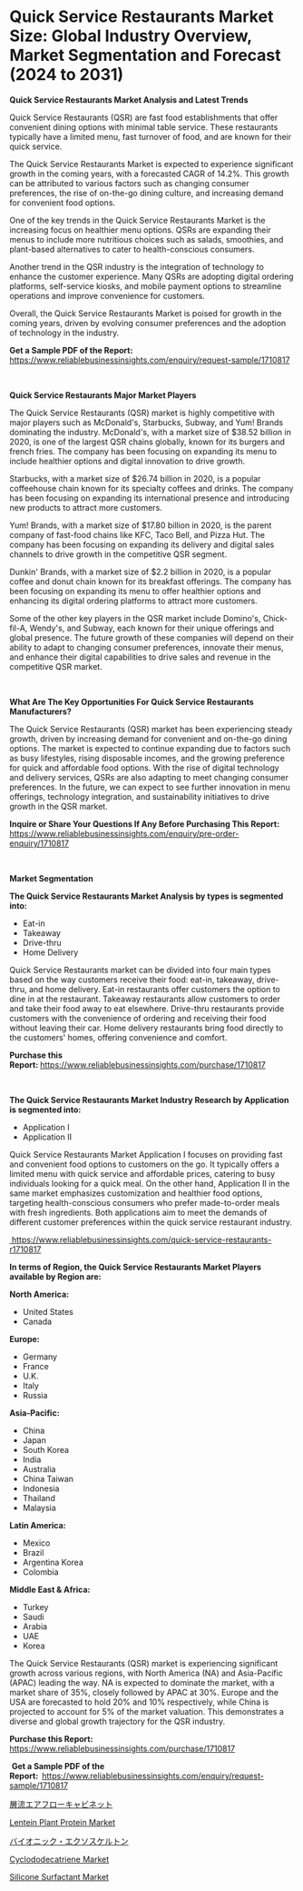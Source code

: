 <p><h1>Quick Service Restaurants Market Size: Global Industry Overview, Market Segmentation and Forecast (2024 to 2031)</h1></p><p><strong>Quick Service Restaurants Market Analysis and Latest Trends</strong></p>
<p><p>Quick Service Restaurants (QSR) are fast food establishments that offer convenient dining options with minimal table service. These restaurants typically have a limited menu, fast turnover of food, and are known for their quick service.</p><p>The Quick Service Restaurants Market is expected to experience significant growth in the coming years, with a forecasted CAGR of 14.2%. This growth can be attributed to various factors such as changing consumer preferences, the rise of on-the-go dining culture, and increasing demand for convenient food options.</p><p>One of the key trends in the Quick Service Restaurants Market is the increasing focus on healthier menu options. QSRs are expanding their menus to include more nutritious choices such as salads, smoothies, and plant-based alternatives to cater to health-conscious consumers.</p><p>Another trend in the QSR industry is the integration of technology to enhance the customer experience. Many QSRs are adopting digital ordering platforms, self-service kiosks, and mobile payment options to streamline operations and improve convenience for customers.</p><p>Overall, the Quick Service Restaurants Market is poised for growth in the coming years, driven by evolving consumer preferences and the adoption of technology in the industry.</p></p>
<p><strong>Get a Sample PDF of the Report:&nbsp;</strong> <a href="https://www.reliablebusinessinsights.com/enquiry/request-sample/1710817">https://www.reliablebusinessinsights.com/enquiry/request-sample/1710817</a></p>
<p>&nbsp;</p>
<p><strong>Quick Service Restaurants Major Market Players</strong></p>
<p><p>The Quick Service Restaurants (QSR) market is highly competitive with major players such as McDonald's, Starbucks, Subway, and Yum! Brands dominating the industry. McDonald's, with a market size of $38.52 billion in 2020, is one of the largest QSR chains globally, known for its burgers and french fries. The company has been focusing on expanding its menu to include healthier options and digital innovation to drive growth.</p><p>Starbucks, with a market size of $26.74 billion in 2020, is a popular coffeehouse chain known for its specialty coffees and drinks. The company has been focusing on expanding its international presence and introducing new products to attract more customers.</p><p>Yum! Brands, with a market size of $17.80 billion in 2020, is the parent company of fast-food chains like KFC, Taco Bell, and Pizza Hut. The company has been focusing on expanding its delivery and digital sales channels to drive growth in the competitive QSR segment.</p><p>Dunkin' Brands, with a market size of $2.2 billion in 2020, is a popular coffee and donut chain known for its breakfast offerings. The company has been focusing on expanding its menu to offer healthier options and enhancing its digital ordering platforms to attract more customers.</p><p>Some of the other key players in the QSR market include Domino's, Chick-fil-A, Wendy's, and Subway, each known for their unique offerings and global presence. The future growth of these companies will depend on their ability to adapt to changing consumer preferences, innovate their menus, and enhance their digital capabilities to drive sales and revenue in the competitive QSR market.</p></p>
<p>&nbsp;</p>
<p><strong>What Are The Key Opportunities For Quick Service Restaurants Manufacturers?</strong></p>
<p><p>The Quick Service Restaurants (QSR) market has been experiencing steady growth, driven by increasing demand for convenient and on-the-go dining options. The market is expected to continue expanding due to factors such as busy lifestyles, rising disposable incomes, and the growing preference for quick and affordable food options. With the rise of digital technology and delivery services, QSRs are also adapting to meet changing consumer preferences. In the future, we can expect to see further innovation in menu offerings, technology integration, and sustainability initiatives to drive growth in the QSR market.</p></p>
<p><strong>Inquire or Share Your Questions If Any Before Purchasing This Report:</strong> <a href="https://www.reliablebusinessinsights.com/enquiry/pre-order-enquiry/1710817">https://www.reliablebusinessinsights.com/enquiry/pre-order-enquiry/1710817</a></p>
<p>&nbsp;</p>
<p><strong>Market Segmentation</strong></p>
<p><strong>The Quick Service Restaurants Market Analysis by types is segmented into:</strong></p>
<p><ul><li>Eat-in</li><li>Takeaway</li><li>Drive-thru</li><li>Home Delivery</li></ul></p>
<p><p>Quick Service Restaurants market can be divided into four main types based on the way customers receive their food: eat-in, takeaway, drive-thru, and home delivery. Eat-in restaurants offer customers the option to dine in at the restaurant. Takeaway restaurants allow customers to order and take their food away to eat elsewhere. Drive-thru restaurants provide customers with the convenience of ordering and receiving their food without leaving their car. Home delivery restaurants bring food directly to the customers' homes, offering convenience and comfort.</p></p>
<p><strong>Purchase this Report:&nbsp;</strong><a href="https://www.reliablebusinessinsights.com/purchase/1710817">https://www.reliablebusinessinsights.com/purchase/1710817</a></p>
<p>&nbsp;</p>
<p><strong>The Quick Service Restaurants Market Industry Research by Application is segmented into:</strong></p>
<p><ul><li>Application I</li><li>Application II</li></ul></p>
<p><p>Quick Service Restaurants Market Application I focuses on providing fast and convenient food options to customers on the go. It typically offers a limited menu with quick service and affordable prices, catering to busy individuals looking for a quick meal. On the other hand, Application II in the same market emphasizes customization and healthier food options, targeting health-conscious consumers who prefer made-to-order meals with fresh ingredients. Both applications aim to meet the demands of different customer preferences within the quick service restaurant industry.</p></p>
<p><a href="https://www.reliablebusinessinsights.com/quick-service-restaurants-r1710817">&nbsp;https://www.reliablebusinessinsights.com/quick-service-restaurants-r1710817</a></p>
<p><strong>In terms of Region, the Quick Service Restaurants Market Players available by Region are:</strong></p>
<p>
    <p> <strong> North America: </strong>
        <ul>
            <li>United States</li>
            <li>Canada</li>
        </ul>
        </p> 
    <p> <strong> Europe: </strong>
        <ul>
            <li>Germany</li>
            <li>France</li>
            <li>U.K.</li>
            <li>Italy</li>
            <li>Russia</li>
        </ul>
        </p> 
    <p> <strong> Asia-Pacific: </strong>
        <ul>
            <li>China</li>
            <li>Japan</li>
            <li>South Korea</li>
            <li>India</li>
            <li>Australia</li>
            <li>China Taiwan</li>
            <li>Indonesia</li>
            <li>Thailand</li>
            <li>Malaysia</li>
        </ul>
        </p> 
    <p> <strong> Latin America: </strong>
        <ul>
            <li>Mexico</li>
            <li>Brazil</li>
            <li>Argentina Korea</li>
            <li>Colombia</li>
        </ul>
        </p> 
    <p> <strong> Middle East & Africa: </strong>
        <ul>
            <li>Turkey</li>
            <li>Saudi</li>
            <li>Arabia</li>
            <li>UAE</li>
            <li>Korea</li>
        </ul>
    </p>
    </p>
<p><p>The Quick Service Restaurants (QSR) market is experiencing significant growth across various regions, with North America (NA) and Asia-Pacific (APAC) leading the way. NA is expected to dominate the market, with a market share of 35%, closely followed by APAC at 30%. Europe and the USA are forecasted to hold 20% and 10% respectively, while China is projected to account for 5% of the market valuation. This demonstrates a diverse and global growth trajectory for the QSR industry.</p></p>
<p><strong>Purchase this Report: </strong><a href="https://www.reliablebusinessinsights.com/purchase/1710817">https://www.reliablebusinessinsights.com/purchase/1710817</a></p>
<p>&nbsp;<strong>Get a Sample PDF of the Report:&nbsp;&nbsp;</strong><a href="https://www.reliablebusinessinsights.com/enquiry/request-sample/1710817">https://www.reliablebusinessinsights.com/enquiry/request-sample/1710817</a></p>
<p><strong></strong></p>
<p><p><a href="https://github.com/AbigaleHuel/Market-Research-Report-List-1/blob/main/5528617126566.md">層流エアフローキャビネット</a></p><p><a href="https://issuu.com/reportprime-2/docs/lentein-plant-protein-market-size-2030.pptx">Lentein Plant Protein Market</a></p><p><a href="https://github.com/lrlmopnhwd79300/Market-Research-Report-List-2/blob/main/5328488126567.md">バイオニック・エクソスケルトン</a></p><p><a href="https://github.com/ChiragRP21/Market-Research-Report-List-5/blob/main/cyclododecatriene-market.md">Cyclododecatriene Market</a></p><p><a href="https://github.com/DarrenSipes1990/Market-Research-Report-List-1/blob/main/silicone-surfactant-market.md">Silicone Surfactant Market</a></p></p>